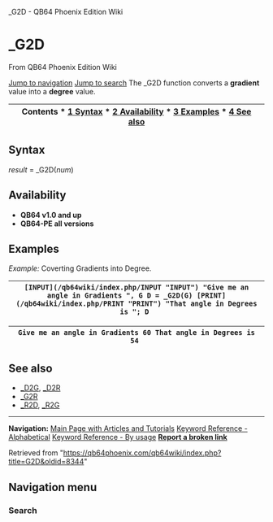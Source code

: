 


\_G2D - QB64 Phoenix Edition Wiki








# \_G2D



From QB64 Phoenix Edition Wiki



[Jump to navigation](#mw-head)
[Jump to search](#searchInput)
The \_G2D function converts a **gradient** value into a **degree** value.


  






| Contents * [1 Syntax](#Syntax) * [2 Availability](#Availability) * [3 Examples](#Examples) * [4 See also](#See_also) |
| --- |


## Syntax


*result* = \_G2D(*num*)
  




## Availability


* **QB64 v1.0 and up**
* **QB64-PE all versions**


  




## Examples


*Example:* Coverting Gradients into Degree.





| ``` [INPUT](/qb64wiki/index.php/INPUT "INPUT") "Give me an angle in Gradients ", G D = _G2D(G) [PRINT](/qb64wiki/index.php/PRINT "PRINT") "That angle in Degrees is "; D  ``` |
| --- |




| ``` Give me an angle in Gradients 60 That angle in Degrees is     54  ``` |
| --- |


  




## See also


* [\_D2G](/qb64wiki/index.php/D2G "D2G"), [\_D2R](/qb64wiki/index.php/D2R "D2R")
* [\_G2R](/qb64wiki/index.php/G2R "G2R")
* [\_R2D](/qb64wiki/index.php/R2D "R2D"), [\_R2G](/qb64wiki/index.php/R2G "R2G")


  






---


**Navigation:**
[Main Page with Articles and Tutorials](/qb64wiki/index.php/Main_Page "Main Page")
[Keyword Reference - Alphabetical](/qb64wiki/index.php/Keyword_Reference_-_Alphabetical "Keyword Reference - Alphabetical")
[Keyword Reference - By usage](/qb64wiki/index.php/Keyword_Reference_-_By_usage "Keyword Reference - By usage")
**[Report a broken link](https://qb64phoenix.com/forum/showthread.php?tid=2800)**  





Retrieved from "<https://qb64phoenix.com/qb64wiki/index.php?title=G2D&oldid=8344>"




## Navigation menu








### Search





















